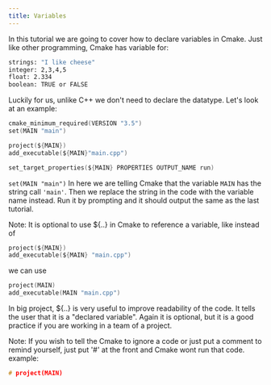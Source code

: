 ```yaml
---
title: Variables
---
```


In this tutorial we are going to cover how to declare variables in Cmake. Just like other
programming, Cmake has variable for:

```bash
strings: "I like cheese"
integer: 2,3,4,5
float: 2.334
boolean: TRUE or FALSE
```

Luckily for us, unlike C++ we don't need to declare the datatype. Let's look at an example:

```c
cmake_minimum_required(VERSION "3.5")
set(MAIN "main")

project(${MAIN})
add_executable(${MAIN}"main.cpp")

set_target_properties(${MAIN} PROPERTIES OUTPUT_NAME run)
```

`set(MAIN "main")` In here we are telling Cmake that the variable `MAIN` has the string call
`'main'`. Then we replace the string in the code with the variable name instead. Run it by prompting
and it should output the same as the last tutorial.

Note: It is optional to use ${..} in Cmake to reference a variable, like instead of

```c
project(${MAIN})
add_executable(${MAIN} "main.cpp")
```

we can use

```c
project(MAIN)
add_executable(MAIN "main.cpp")
```

In big project, ${..} is very useful to improve readability of the code. It tells the user that it
is a "declared variable". Again it is optional, but it is a good practice if you are working in a
team of a project.

Note: If you wish to tell the Cmake to ignore a code or just put a comment to remind yourself, just
put '#' at the front and Cmake wont run that code. example:

```c
# project(MAIN)
```
